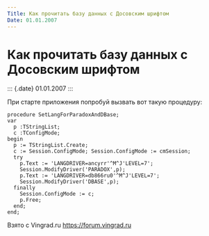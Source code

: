 ```yaml
---
Title: Как прочитать базу данных с Досовским шрифтом
Date: 01.01.2007
---
```



Как прочитать базу данных с Досовским шрифтом
=============================================

::: {.date}
01.01.2007
:::

При старте приложения попробуй вызвать вот такую процедуру:

 

    procedure SetLangForParadoxAndDBase;
    var
      p :TStringList;
      c :TConfigMode;
    begin
      p := TStringList.Create;
      c := Session.ConfigMode; Session.ConfigMode := cmSession;
      try
        p.Text := 'LANGDRIVER=ancyrr'^M^J'LEVEL=7';
        Session.ModifyDriver('PARADOX',p);
        p.Text := 'LANGDRIVER=db866ru0'^M^J'LEVEL=7';
        Session.ModifyDriver('DBASE',p);
      finally
        Session.ConfigMode := c;
        p.Free;
      end;
    end;

Взято с Vingrad.ru <https://forum.vingrad.ru>
